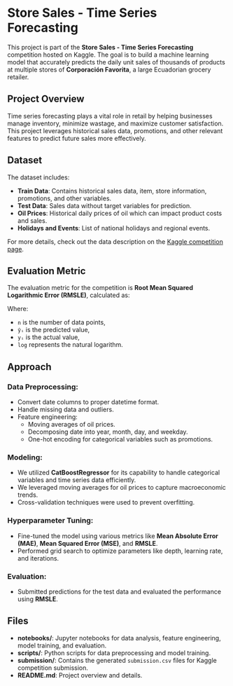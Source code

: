 # Store Sales - Time Series Forecasting

This project is part of the **Store Sales - Time Series Forecasting** competition hosted on Kaggle. The goal is to build a machine learning model that accurately predicts the daily unit sales of thousands of products at multiple stores of **Corporación Favorita**, a large Ecuadorian grocery retailer.

## Project Overview

Time series forecasting plays a vital role in retail by helping businesses manage inventory, minimize wastage, and maximize customer satisfaction. This project leverages historical sales data, promotions, and other relevant features to predict future sales more effectively.

## Dataset

The dataset includes:

- **Train Data**: Contains historical sales data, item, store information, promotions, and other variables.
- **Test Data**: Sales data without target variables for prediction.
- **Oil Prices**: Historical daily prices of oil which can impact product costs and sales.
- **Holidays and Events**: List of national holidays and regional events.

For more details, check out the data description on the [Kaggle competition page](https://www.kaggle.com/competitions/store-sales-time-series-forecasting/data).

## Evaluation Metric

The evaluation metric for the competition is **Root Mean Squared Logarithmic Error (RMSLE)**, calculated as:


Where:

- `n` is the number of data points,
- `ŷᵢ` is the predicted value,
- `yᵢ` is the actual value,
- `log` represents the natural logarithm.

## Approach

### Data Preprocessing:

- Convert date columns to proper datetime format.
- Handle missing data and outliers.
- Feature engineering:
  - Moving averages of oil prices.
  - Decomposing date into year, month, day, and weekday.
  - One-hot encoding for categorical variables such as promotions.

### Modeling:

- We utilized **CatBoostRegressor** for its capability to handle categorical variables and time series data efficiently.
- We leveraged moving averages for oil prices to capture macroeconomic trends.
- Cross-validation techniques were used to prevent overfitting.

### Hyperparameter Tuning:

- Fine-tuned the model using various metrics like **Mean Absolute Error (MAE)**, **Mean Squared Error (MSE)**, and **RMSLE**.
- Performed grid search to optimize parameters like depth, learning rate, and iterations.

### Evaluation:

- Submitted predictions for the test data and evaluated the performance using **RMSLE**.

## Files

- **notebooks/**: Jupyter notebooks for data analysis, feature engineering, model training, and evaluation.
- **scripts/**: Python scripts for data preprocessing and model training.
- **submission/**: Contains the generated `submission.csv` files for Kaggle competition submission.
- **README.md**: Project overview and details.

